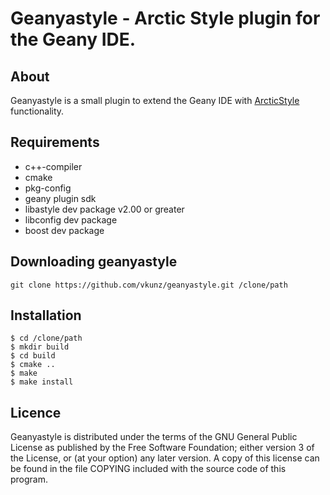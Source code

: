 
Geanyastyle - Arctic Style plugin for the Geany IDE.
===================================================

About
-----
Geanyastyle is a small plugin to extend the Geany IDE with [ArcticStyle](http://astyle.sourceforge.net/ "ArcticStyle")  functionality.

Requirements
------------
- c++-compiler
- cmake
- pkg-config
- geany plugin sdk
- libastyle dev package v2.00 or greater
- libconfig dev package
- boost dev package


Downloading geanyastyle
-----------------------
    git clone https://github.com/vkunz/geanyastyle.git /clone/path

Installation
------------
    $ cd /clone/path
    $ mkdir build
    $ cd build
    $ cmake ..
    $ make
    $ make install

Licence
-------
Geanyastyle is distributed under the terms of the GNU General Public License as published by the Free Software Foundation; either version 3 of the License, or (at your option) any later version.  A copy of this license can be found in the file COPYING included with the source code of this program.

